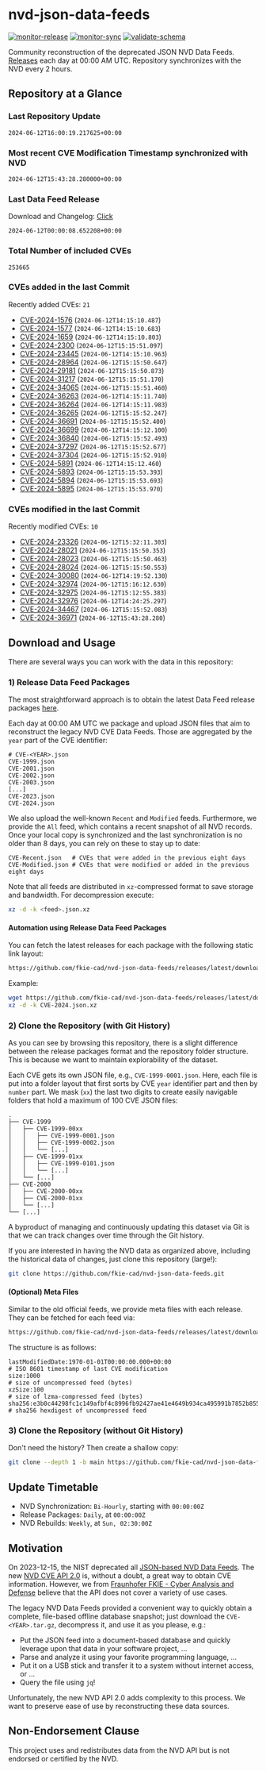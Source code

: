 # nvd-json-data-feeds

[![monitor-release](https://github.com/fkie-cad/nvd-json-data-feeds/actions/workflows/monitor_release.yml/badge.svg)](https://github.com/fkie-cad/nvd-json-data-feeds/actions/workflows/monitor_release.yml)
[![monitor-sync](https://github.com/fkie-cad/nvd-json-data-feeds/actions/workflows/monitor_sync.yml/badge.svg)](https://github.com/fkie-cad/nvd-json-data-feeds/actions/workflows/monitor_sync.yml)
[![validate-schema](https://github.com/fkie-cad/nvd-json-data-feeds/actions/workflows/validate_schema.yml/badge.svg)](https://github.com/fkie-cad/nvd-json-data-feeds/actions/workflows/validate_schema.yml)

Community reconstruction of the deprecated JSON NVD Data Feeds.
[Releases](https://github.com/fkie-cad/nvd-json-data-feeds/releases/latest) each day at 00:00 AM UTC.
Repository synchronizes with the NVD every 2 hours.

## Repository at a Glance

### Last Repository Update

```plain
2024-06-12T16:00:19.217625+00:00
```

### Most recent CVE Modification Timestamp synchronized with NVD

```plain
2024-06-12T15:43:28.280000+00:00
```

### Last Data Feed Release

Download and Changelog: [Click](https://github.com/fkie-cad/nvd-json-data-feeds/releases/latest)

```plain
2024-06-12T00:00:08.652208+00:00
```

### Total Number of included CVEs

```plain
253665
```

### CVEs added in the last Commit

Recently added CVEs: `21`

- [CVE-2024-1576](CVE-2024/CVE-2024-15xx/CVE-2024-1576.json) (`2024-06-12T14:15:10.487`)
- [CVE-2024-1577](CVE-2024/CVE-2024-15xx/CVE-2024-1577.json) (`2024-06-12T14:15:10.683`)
- [CVE-2024-1659](CVE-2024/CVE-2024-16xx/CVE-2024-1659.json) (`2024-06-12T14:15:10.803`)
- [CVE-2024-2300](CVE-2024/CVE-2024-23xx/CVE-2024-2300.json) (`2024-06-12T15:15:51.097`)
- [CVE-2024-23445](CVE-2024/CVE-2024-234xx/CVE-2024-23445.json) (`2024-06-12T14:15:10.963`)
- [CVE-2024-28964](CVE-2024/CVE-2024-289xx/CVE-2024-28964.json) (`2024-06-12T15:15:50.647`)
- [CVE-2024-29181](CVE-2024/CVE-2024-291xx/CVE-2024-29181.json) (`2024-06-12T15:15:50.873`)
- [CVE-2024-31217](CVE-2024/CVE-2024-312xx/CVE-2024-31217.json) (`2024-06-12T15:15:51.170`)
- [CVE-2024-34065](CVE-2024/CVE-2024-340xx/CVE-2024-34065.json) (`2024-06-12T15:15:51.460`)
- [CVE-2024-36263](CVE-2024/CVE-2024-362xx/CVE-2024-36263.json) (`2024-06-12T14:15:11.740`)
- [CVE-2024-36264](CVE-2024/CVE-2024-362xx/CVE-2024-36264.json) (`2024-06-12T14:15:11.983`)
- [CVE-2024-36265](CVE-2024/CVE-2024-362xx/CVE-2024-36265.json) (`2024-06-12T15:15:52.247`)
- [CVE-2024-36691](CVE-2024/CVE-2024-366xx/CVE-2024-36691.json) (`2024-06-12T15:15:52.400`)
- [CVE-2024-36699](CVE-2024/CVE-2024-366xx/CVE-2024-36699.json) (`2024-06-12T14:15:12.100`)
- [CVE-2024-36840](CVE-2024/CVE-2024-368xx/CVE-2024-36840.json) (`2024-06-12T15:15:52.493`)
- [CVE-2024-37297](CVE-2024/CVE-2024-372xx/CVE-2024-37297.json) (`2024-06-12T15:15:52.677`)
- [CVE-2024-37304](CVE-2024/CVE-2024-373xx/CVE-2024-37304.json) (`2024-06-12T15:15:52.910`)
- [CVE-2024-5891](CVE-2024/CVE-2024-58xx/CVE-2024-5891.json) (`2024-06-12T14:15:12.460`)
- [CVE-2024-5893](CVE-2024/CVE-2024-58xx/CVE-2024-5893.json) (`2024-06-12T15:15:53.393`)
- [CVE-2024-5894](CVE-2024/CVE-2024-58xx/CVE-2024-5894.json) (`2024-06-12T15:15:53.693`)
- [CVE-2024-5895](CVE-2024/CVE-2024-58xx/CVE-2024-5895.json) (`2024-06-12T15:15:53.970`)


### CVEs modified in the last Commit

Recently modified CVEs: `10`

- [CVE-2024-23326](CVE-2024/CVE-2024-233xx/CVE-2024-23326.json) (`2024-06-12T15:32:11.303`)
- [CVE-2024-28021](CVE-2024/CVE-2024-280xx/CVE-2024-28021.json) (`2024-06-12T15:15:50.353`)
- [CVE-2024-28023](CVE-2024/CVE-2024-280xx/CVE-2024-28023.json) (`2024-06-12T15:15:50.463`)
- [CVE-2024-28024](CVE-2024/CVE-2024-280xx/CVE-2024-28024.json) (`2024-06-12T15:15:50.553`)
- [CVE-2024-30080](CVE-2024/CVE-2024-300xx/CVE-2024-30080.json) (`2024-06-12T14:19:52.130`)
- [CVE-2024-32974](CVE-2024/CVE-2024-329xx/CVE-2024-32974.json) (`2024-06-12T15:16:12.630`)
- [CVE-2024-32975](CVE-2024/CVE-2024-329xx/CVE-2024-32975.json) (`2024-06-12T15:12:55.383`)
- [CVE-2024-32976](CVE-2024/CVE-2024-329xx/CVE-2024-32976.json) (`2024-06-12T14:24:25.297`)
- [CVE-2024-34467](CVE-2024/CVE-2024-344xx/CVE-2024-34467.json) (`2024-06-12T15:15:52.083`)
- [CVE-2024-36971](CVE-2024/CVE-2024-369xx/CVE-2024-36971.json) (`2024-06-12T15:43:28.280`)


## Download and Usage

There are several ways you can work with the data in this repository:

### 1) Release Data Feed Packages

The most straightforward approach is to obtain the latest Data Feed release packages [here](https://github.com/fkie-cad/nvd-json-data-feeds/releases/latest).

Each day at 00:00 AM UTC we package and upload JSON files that aim to reconstruct the legacy NVD CVE Data Feeds.
Those are aggregated by the `year` part of the CVE identifier:

```
# CVE-<YEAR>.json
CVE-1999.json
CVE-2001.json
CVE-2002.json
CVE-2003.json
[...]
CVE-2023.json
CVE-2024.json
```

We also upload the well-known `Recent` and `Modified` feeds.
Furthermore, we provide the `All` feed, which contains a recent snapshot of all NVD records.
Once your local copy is synchronized and the last synchronization is no older than 8 days, you can rely on these to stay up to date:

```plain
CVE-Recent.json   # CVEs that were added in the previous eight days
CVE-Modified.json # CVEs that were modified or added in the previous eight days
```

Note that all feeds are distributed in `xz`-compressed format to save storage and bandwidth.
For decompression execute:

```sh
xz -d -k <feed>.json.xz
```

#### Automation using Release Data Feed Packages

You can fetch the latest releases for each package with the following static link layout:

```sh
https://github.com/fkie-cad/nvd-json-data-feeds/releases/latest/download/CVE-<YEAR>.json.xz
```

Example:

```sh
wget https://github.com/fkie-cad/nvd-json-data-feeds/releases/latest/download/CVE-2024.json.xz
xz -d -k CVE-2024.json.xz
```

### 2) Clone the Repository (with Git History)

As you can see by browsing this repository, there is a slight difference between the release packages format and the repository folder structure.
This is because we want to maintain explorability of the dataset.

Each CVE gets its own JSON file, e.g., `CVE-1999-0001.json`.
Here, each file is put into a folder layout that first sorts by CVE `year` identifier part and then by `number` part.
We mask (`xx`) the last two digits to create easily navigable folders that hold a maximum of 100 CVE JSON files:

```plain
.
├── CVE-1999
│   ├── CVE-1999-00xx
│   │   ├── CVE-1999-0001.json
│   │   ├── CVE-1999-0002.json
│   │   └── [...]
│   ├── CVE-1999-01xx
│   │   ├── CVE-1999-0101.json
│   │   └── [...]
│   └── [...]
├── CVE-2000
│   ├── CVE-2000-00xx
│   ├── CVE-2000-01xx
│   └── [...]
└── [...]
```

A byproduct of managing and continuously updating this dataset via Git is that we can track changes over time through the Git history.

If you are interested in having the NVD data as organized above, including the historical data of changes, just clone this repository (large!):

```sh
git clone https://github.com/fkie-cad/nvd-json-data-feeds.git
```

#### (Optional) Meta Files

Similar to the old official feeds, we provide meta files with each release. They can be fetched for each feed via:

```sh
https://github.com/fkie-cad/nvd-json-data-feeds/releases/latest/download/CVE-<YEAR>.meta
```

The structure is as follows:

```plain
lastModifiedDate:1970-01-01T00:00:00.000+00:00                          # ISO 8601 timestamp of last CVE modification
size:1000                                                               # size of uncompressed feed (bytes)
xzSize:100                                                              # size of lzma-compressed feed (bytes)
sha256:e3b0c44298fc1c149afbf4c8996fb92427ae41e4649b934ca495991b7852b855 # sha256 hexdigest of uncompressed feed
```

### 3) Clone the Repository (without Git History)

Don't need the history? Then create a shallow copy:

```sh
git clone --depth 1 -b main https://github.com/fkie-cad/nvd-json-data-feeds.git
```


## Update Timetable

* NVD Synchronization: `Bi-Hourly`, starting with `00:00:00Z`
* Release Packages: `Daily`, at `00:00:00Z`
* NVD Rebuilds: `Weekly`, at `Sun, 02:30:00Z`


## Motivation

On 2023-12-15, the NIST deprecated all [JSON-based NVD Data Feeds](https://nvd.nist.gov/vuln/data-feeds#divRetirementBanner-1).
The new [NVD CVE API 2.0](https://nvd.nist.gov/developers/vulnerabilities) is, without a doubt, a great way to obtain CVE information.
However, we from [Fraunhofer FKIE - Cyber Analysis and Defense](https://www.fkie.fraunhofer.de/en/departments/cad.html) believe that the API does not cover a variety of use cases.

The legacy NVD Data Feeds provided a convenient way to quickly obtain a complete, file-based offline database snapshot; just download the `CVE-<YEAR>.tar.gz`, decompress it, and use it as you please, e.g.:

- Put the JSON feed into a document-based database and quickly leverage upon that data in your software project, ...
- Parse and analyze it using your favorite programming language, ...
- Put it on a USB stick and transfer it to a system without internet access, or ...
- Query the file using `jq`!

Unfortunately, the new NVD API 2.0 adds complexity to this process.
We want to preserve ease of use by reconstructing these data sources.

## Non-Endorsement Clause

This project uses and redistributes data from the NVD API but is not endorsed or certified by the NVD.
